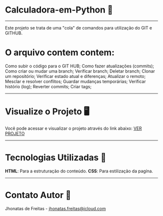 # Calculadora-em-Python 🧮
---
Este projeto se trata de uma "cola" de comandos para utilização do GIT e GITHUB.

# O arquivo contem contem:

Como subir o código para o GIT HUB;
Como fazer atualizações (commits);
Como criar ou mudar uma branch;
Verificar branch;
Deletar branch;
Clonar um repositório;
Verificar estado atual e diferenças;
Atualizar o remoto;
Mesclar e resolver conflitos;
Guardar mudanças temporárias;
Verificar histório (log);
Reverter commits;
Criar tags;

---
# Visualize o Projeto 🖥️

Você pode acessar e visualizar o projeto através do link abaixo: [VER PROJETO](http://127.0.0.1:5500/HTML/guia-rapido-git.html.html)

---
# Tecnologias Utilizadas 🚀

**HTML**: Para a estruturação do conteúdo.
**CSS**: Para estilização da pagína.

---
# Contato Autor 📧
Jhonatas de Freitas - [jhonatas.freitas@icloud.com](mailto:jhonatas.freitas@icloud.com)